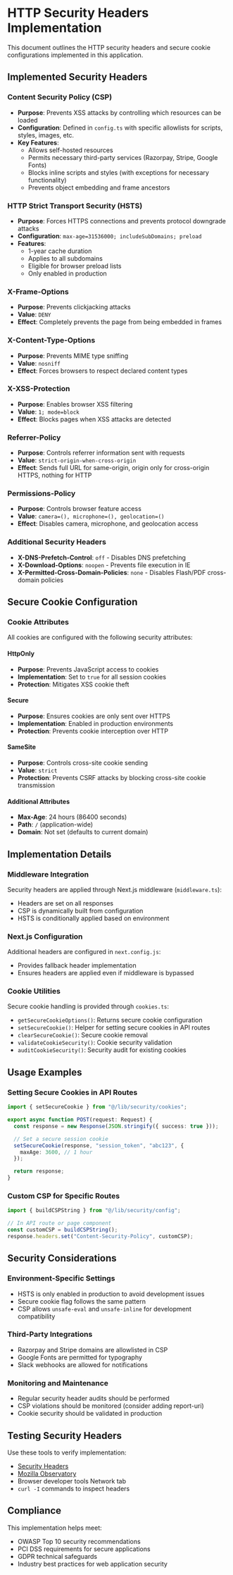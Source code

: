 # HTTP Security Headers Implementation

This document outlines the HTTP security headers and secure cookie configurations implemented in this application.

## Implemented Security Headers

### Content Security Policy (CSP)

- **Purpose**: Prevents XSS attacks by controlling which resources can be loaded
- **Configuration**: Defined in `config.ts` with specific allowlists for scripts, styles, images, etc.
- **Key Features**:
  - Allows self-hosted resources
  - Permits necessary third-party services (Razorpay, Stripe, Google Fonts)
  - Blocks inline scripts and styles (with exceptions for necessary functionality)
  - Prevents object embedding and frame ancestors

### HTTP Strict Transport Security (HSTS)

- **Purpose**: Forces HTTPS connections and prevents protocol downgrade attacks
- **Configuration**: `max-age=31536000; includeSubDomains; preload`
- **Features**:
  - 1-year cache duration
  - Applies to all subdomains
  - Eligible for browser preload lists
  - Only enabled in production

### X-Frame-Options

- **Purpose**: Prevents clickjacking attacks
- **Value**: `DENY`
- **Effect**: Completely prevents the page from being embedded in frames

### X-Content-Type-Options

- **Purpose**: Prevents MIME type sniffing
- **Value**: `nosniff`
- **Effect**: Forces browsers to respect declared content types

### X-XSS-Protection

- **Purpose**: Enables browser XSS filtering
- **Value**: `1; mode=block`
- **Effect**: Blocks pages when XSS attacks are detected

### Referrer-Policy

- **Purpose**: Controls referrer information sent with requests
- **Value**: `strict-origin-when-cross-origin`
- **Effect**: Sends full URL for same-origin, origin only for cross-origin HTTPS, nothing for HTTP

### Permissions-Policy

- **Purpose**: Controls browser feature access
- **Value**: `camera=(), microphone=(), geolocation=()`
- **Effect**: Disables camera, microphone, and geolocation access

### Additional Security Headers

- **X-DNS-Prefetch-Control**: `off` - Disables DNS prefetching
- **X-Download-Options**: `noopen` - Prevents file execution in IE
- **X-Permitted-Cross-Domain-Policies**: `none` - Disables Flash/PDF cross-domain policies

## Secure Cookie Configuration

### Cookie Attributes

All cookies are configured with the following security attributes:

#### HttpOnly

- **Purpose**: Prevents JavaScript access to cookies
- **Implementation**: Set to `true` for all session cookies
- **Protection**: Mitigates XSS cookie theft

#### Secure

- **Purpose**: Ensures cookies are only sent over HTTPS
- **Implementation**: Enabled in production environments
- **Protection**: Prevents cookie interception over HTTP

#### SameSite

- **Purpose**: Controls cross-site cookie sending
- **Value**: `strict`
- **Protection**: Prevents CSRF attacks by blocking cross-site cookie transmission

#### Additional Attributes

- **Max-Age**: 24 hours (86400 seconds)
- **Path**: `/` (application-wide)
- **Domain**: Not set (defaults to current domain)

## Implementation Details

### Middleware Integration

Security headers are applied through Next.js middleware (`middleware.ts`):

- Headers are set on all responses
- CSP is dynamically built from configuration
- HSTS is conditionally applied based on environment

### Next.js Configuration

Additional headers are configured in `next.config.js`:

- Provides fallback header implementation
- Ensures headers are applied even if middleware is bypassed

### Cookie Utilities

Secure cookie handling is provided through `cookies.ts`:

- `getSecureCookieOptions()`: Returns secure cookie configuration
- `setSecureCookie()`: Helper for setting secure cookies in API routes
- `clearSecureCookie()`: Secure cookie removal
- `validateCookieSecurity()`: Cookie security validation
- `auditCookieSecurity()`: Security audit for existing cookies

## Usage Examples

### Setting Secure Cookies in API Routes

```typescript
import { setSecureCookie } from "@/lib/security/cookies";

export async function POST(request: Request) {
  const response = new Response(JSON.stringify({ success: true }));

  // Set a secure session cookie
  setSecureCookie(response, "session_token", "abc123", {
    maxAge: 3600, // 1 hour
  });

  return response;
}
```

### Custom CSP for Specific Routes

```typescript
import { buildCSPString } from "@/lib/security/config";

// In API route or page component
const customCSP = buildCSPString();
response.headers.set("Content-Security-Policy", customCSP);
```

## Security Considerations

### Environment-Specific Settings

- HSTS is only enabled in production to avoid development issues
- Secure cookie flag follows the same pattern
- CSP allows `unsafe-eval` and `unsafe-inline` for development compatibility

### Third-Party Integrations

- Razorpay and Stripe domains are allowlisted in CSP
- Google Fonts are permitted for typography
- Slack webhooks are allowed for notifications

### Monitoring and Maintenance

- Regular security header audits should be performed
- CSP violations should be monitored (consider adding report-uri)
- Cookie security should be validated in production

## Testing Security Headers

Use these tools to verify implementation:

- [Security Headers](https://securityheaders.com/)
- [Mozilla Observatory](https://observatory.mozilla.org/)
- Browser developer tools Network tab
- `curl -I` commands to inspect headers

## Compliance

This implementation helps meet:

- OWASP Top 10 security recommendations
- PCI DSS requirements for secure applications
- GDPR technical safeguards
- Industry best practices for web application security

